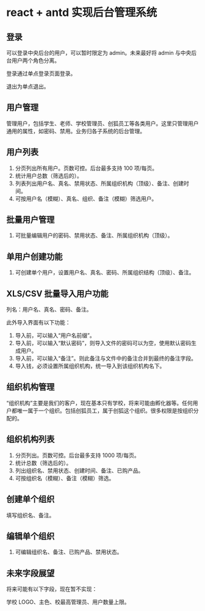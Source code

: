 # react + antd 实现后台管理系统

## 登录

可以登录中央后台的用户，可以暂时限定为 admin。未来最好将 admin 与中央后台用户两个角色分离。

登录通过单点登录页面登录。

退出为单点退出。

## 用户管理

管理用户，包括学生、老师、学校管理员、创狐员工等各类用户。这里只管理用户通用的属性，如密码、禁用。业务归各子系统的后台管理。

## 用户列表

1. 分页列出所有用户。页数可控。后台最多支持 100 项/每页。
1. 统计用户总数（筛选后的）。
1. 列表列出用户名、真名、禁用状态、所属组织机构（顶级）、备注、创建时间。
1. 可按用户名（模糊）、真名、组织、备注（模糊）筛选用户。

## 批量用户管理

1. 可批量编辑用户的密码、禁用状态、备注、所属组织机构（顶级）。

## 单用户创建功能

1. 可创建单个用户，设置用户名、真名、密码、所属组织结构（顶级）、备注。

## XLS/CSV 批量导入用户功能

列名：用户名、真名、密码、备注。

此外导入界面有以下功能：

1. 导入前，可以输入“用户名前缀”。
1. 导入前，可以输入“默认密码”，则导入文件的密码可以为空，使用默认密码生成用户。
1. 导入前，可以输入“备注”。则此备注与文件中的备注合并到最终的备注字段。
1. 导入钱，必须设置所属组织机构，统一导入到该组织机构名下。

## 组织机构管理

“组织机构”主要是我们的客户，现在基本只有学校，将来可能由孵化器等。任何用户都唯一属于一个组织。包括创狐员工，属于创狐这个组织。很多权限是按组织分配的。

## 组织机构列表

1. 分页列出。页数可控。后台最多支持 1000 项/每页。
1. 统计总数（筛选后的）。
1. 列出组织名、禁用状态、创建时间、备注、已购产品。
1. 可按组织名（模糊）、备注（模糊）筛选。

## 创建单个组织

填写组织名、备注。

## 编辑单个组织

1. 可编辑组织名、备注、已购产品、禁用状态。

## 未来字段展望

将来可能有以下字段，现在暂不实现：

学校 LOGO、主色、校最高管理员、用户数量上限。